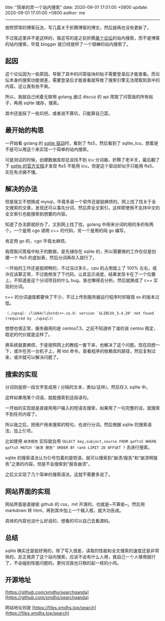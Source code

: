 title: "简单的弄一个站内搜索"
date: 2020-09-01 17:01:00 +0800
update: 2020-09-01 17:01:00 +0800
author: me

---

按照惯常的博客玩法，写几篇关于折腾博客的博文，然后就再也没有更新了。

不过我这里并不是这样的，我这写的是之前折腾[某个论坛](https://www.mcbbs.net/forum.php)的站内搜索，而不是博客的站内搜索，毕竟 blogger 就已经提供了一个很棒的站内搜索了。

## 起因
这个论坛因为一些原因，导致了其中的问答版块的帖子需要登录后才能查看。而论坛本身的搜索功能很差，需要登录后才能查看就导致了搜索引擎无法爬取到其中的内容。这让我有些不爽。

所以，我就自己闲着无聊用 golang 通过 discuz 的 api 爬取了问答版的所有帖子，再用 sqlite 储存，搜索。

其中还是踩了一些坑吧，或者说不算坑，只能算自己菜。

## 最开始的构思
一开始看 golang 的 [sqlite 驱动](https://github.com/mattn/go-sqlite3)时，看到了 fts5，然后看到了 sqlite_icu，想着是不是可以用这个来实现一个简单的站内搜索。

可是测试的时候，创建数据库却总说找不到 icu 分词器，折腾了老半天，最后翻了下 [sqlite 的官方文档](https://www.sqlite.org/fts5.html)才发现 fts5 不能用 icu，但是这个驱动却似乎只能用 fts5，实在有点搞不懂。

## 解决的办法
但是我又不想换成 mysql，毕竟多装一个软件还是挺麻烦的。网上找了找关于全文搜索的文章，发现还可以事先分词，然后弄全文索引。这样即使用不支持中文的全文索引也能搜索到想要的内容。

知道了办法那就好办了，又到网上找了找，golang 中用来分词的用的多的有两个。一个是用 cgo 调用 c++ 的代码，另一个是用的纯 go 编写。

肯定用 go 的，cgo 毕竟太麻烦。

我爬取问答版中帖子的数据，是先储存在 sqlite 的，所以需要做的工作仅仅是创建一个 fts5 的虚拟表，然后分词再存入就行了。

一开始的工作还是挺顺畅的，不过没过多久，cpu 的占用就上了 100% 左右，或许应该算正常，不过我修改了下代码，让其显示进度，结果发现卡在了一个位置上。不知道是这个分词项目的什么 bug，我也懒得去分析。然后就换成了 c++ 实现的分词。

c++ 的分词速度都要快了不少，不过上传到服务器运行程序时却报错 so 的版本过低。

    （./upsql: /lib64/libstdc++.so.6: version `GLIBCXX_3.4.20' not found (required by ./upsql)）

想想也很正常，服务器用的是 centos7.3，之前不知道听了谁的说 centos 稳定，稳定的代价就是这样了。

换系统就更麻烦，于是按照网上的教程一套下来，也解决了这个问题。现在回想一下，或许在另一台机子上，用 ldd 命令，查看程序的依赖库的路径，然后复制过来，或许就可以解决问题了。

## 搜索的实现
分词则是把一段文字变成用 / 分隔的文本，类似/这样/。然后存入 sqlite 中。

这样如果用某个词语，就能搜索到这段语句。

一开始的实现就是直接用用户输入的短语去搜索，如果用了一句完整的话，就搜索不到任何内容了。

所以我之后，把用户用来搜索的短句，也进行分词。然后根据 sqlite 的搜索语法，加上引号。

比如使用 `崩溃报告` 实际就会用 `SELECT key,subject,source FROM qafts5 WHERE qafts5 MATCH "崩溃 报告" ORDER BY rank LIMIT 20 OFFSET ?` 去进行搜索。

sqlite 的搜索语法认为引号包着的是短语，就可以搜索到“崩溃/报告”和“崩溃啊报告”之类的内容。但是不会搜索到“报告崩溃”。

之后又实现了几个简单的搜索语法，这就不需要多说了。

## 网站界面的实现
网站界面是直接偷 github 的 css，mit 开源的，也就是~不算偷~。然后用 markdown 转 html，再到其中加上一个输入框，就大功告成。

具体的内容也没什么好说的，想看的可以自己去看源码。

## 总结
sqlite 确实还是挺好用的，除了写入很差，读取的性能和全文搜索的速度还是非常快的。反正我弄了这个站内搜索，应该不会有什么人用，我自己一个人够用就行了，不会碰到性能问题的。更何况我也只租的起一核的小鸡。

## 开源地址
[https://github.com/xmdhs/searchqanda](https://github.com/xmdhs/searchqanda)

网站地址则是 [https://files.xmdhs.top/search](https://files.xmdhs.top/search)